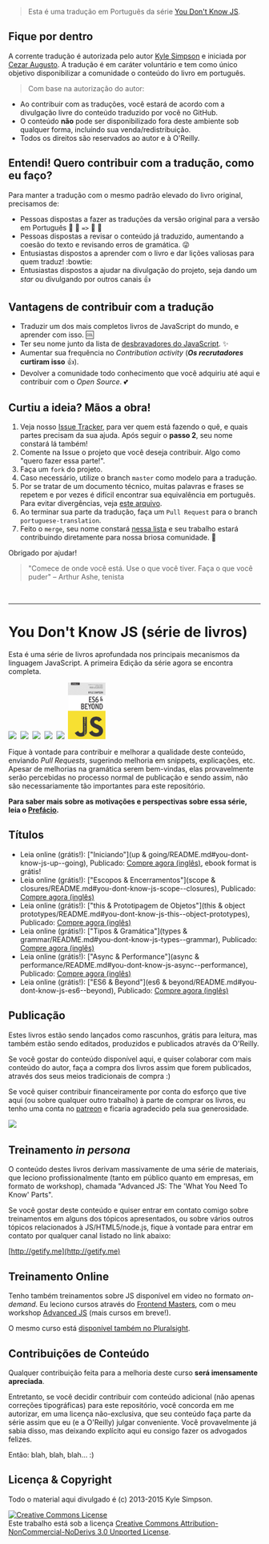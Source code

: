 > Esta é uma tradução em Português da série [You Don't Know JS](https://github.com/getify/You-Dont-Know-JS). 

## Fique por dentro

A corrente tradução é autorizada pelo autor [Kyle Simpson](https://github.com/getify/) e iniciada por [Cezar Augusto](http://github.com/cezaraugusto). A tradução é em caráter voluntário e tem como único objetivo disponibilizar a comunidade o conteúdo do livro em português.

> Com base na autorização do autor:

* Ao contribuir com as traduções, você estará de acordo com a divulgação livre do conteúdo traduzido por você no GitHub. 
* O conteúdo __não__ pode ser disponibilizado fora deste ambiente sob qualquer forma, incluíndo sua venda/redistribuição.
* Todos os direitos são reservados ao autor e à O'Reilly.

## Entendi! Quero contribuir com a tradução, como eu faço?

Para manter a tradução com o mesmo padrão elevado do livro original, precisamos de:

* Pessoas dispostas a fazer as traduções da versão original para a versão em Português :blue_book: :closed_book: `=>` :green_book: :ledger:
* Pessoas dispostas a revisar o conteúdo já traduzido, aumentando a coesão do texto e revisando erros de gramática. :stuck_out_tongue_winking_eye:
* Entusiastas dispostos a aprender com o livro e dar lições valiosas para quem traduz! :bowtie:
* Entusiastas dispostos a ajudar na divulgação do projeto, seja dando um _star_ ou divulgando por outros canais :+1:

## Vantagens de contribuir com a tradução

* Traduzir um dos mais completos livros de JavaScript do mundo, e aprender com isso. :cool:
* Ter seu nome junto da lista de [desbravadores do JavaScript](CONTRIBUTORS.md). :sparkles:
* Aumentar sua frequência no _Contribution activity_ (**_Os recrutadores_ curtiram isso** :thumbsup:). 
* Devolver a comunidade todo conhecimento que você adquiriu até aqui e contribuir com o _Open Source_. :two_hearts:

## Curtiu a ideia? Mãos a obra!

1. Veja nosso [Issue Tracker](https://waffle.io/cezaraugusto/You-Dont-Know-JS), para ver quem está fazendo o quê, e quais partes precisam da sua ajuda. Após seguir o **passo 2**, seu nome constará lá também!
2. Comente na Issue o projeto que você deseja contribuir. Algo como "quero fazer essa parte!".
3. Faça um `fork` do projeto.
4. Caso necessário, utilize o branch `master` como modelo para a tradução. 
5. Por se tratar de um documento técnico, muitas palavras e frases se repetem e por vezes é difícil encontrar sua equivalência em português. Para evitar divergências, veja [este arquivo](WORDREFERENCE.md).
6. Ao terminar sua parte da tradução, faça um `Pull Request` para o branch `portuguese-translation`. 
7. Feito o `merge`, seu nome constará [nessa lista](CONTRIBUTORS.md) e seu trabalho estará contribuindo diretamente para nossa briosa comunidade. :star2: 

Obrigado por ajudar!

> "Comece de onde você está. Use o que você tiver. Faça o que você puder" – Arthur Ashe, tenista

<br>
<hr>

# You Don't Know JS (série de livros)

Esta é uma série de livros aprofundada nos principais mecanismos da linguagem JavaScript. A primeira Edição da série agora se encontra completa.

<a href="http://shop.oreilly.com/product/0636920039303.do"><img src="up %26 going/cover.jpg" width="75"></a>&nbsp;
<a href="http://shop.oreilly.com/product/0636920026327.do"><img src="scope %26 closures/cover.jpg" width="75"></a>&nbsp;
<a href="http://shop.oreilly.com/product/0636920033738.do"><img src="this %26 object prototypes/cover.jpg" width="75"></a>&nbsp;
<a href="http://shop.oreilly.com/product/0636920033745.do"><img src="types %26 grammar/cover.jpg" width="75"></a>&nbsp;
<a href="http://shop.oreilly.com/product/0636920033752.do"><img src="async %26 performance/cover.jpg" width="75"></a>&nbsp;
<a href="http://shop.oreilly.com/product/0636920033769.do"><img src="es6 %26 beyond/cover.jpg" width="75"></a>

Fique à vontade para contribuir e melhorar a qualidade deste conteúdo, enviando _Pull Requests_, sugerindo melhoria em snippets, explicações, etc. Apesar de melhorias na gramática serem bem-vindas, elas provavelmente serão percebidas no processo normal de publicação e sendo assim, não são necessariamente tão importantes para este repositório.

**Para saber mais sobre as motivações e perspectivas sobre essa série, leia o [Prefácio](preface.md).**

## Títulos

* Leia online (grátis!): ["Iniciando"](up & going/README.md#you-dont-know-js-up--going), Publicado: [Compre agora (inglês)](http://shop.oreilly.com/product/0636920039303.do), ebook format is grátis!
* Leia online (grátis!): ["Escopos & Encerramentos"](scope & closures/README.md#you-dont-know-js-scope--closures), Publicado: [Compre agora (inglês)](http://shop.oreilly.com/product/0636920026327.do)
* Leia online (grátis!): ["this & Prototipagem de Objetos"](this & object prototypes/README.md#you-dont-know-js-this--object-prototypes), Publicado: [Compre agora (inglês)](http://shop.oreilly.com/product/0636920033738.do)
* Leia online (grátis!): ["Tipos & Gramática"](types & grammar/README.md#you-dont-know-js-types--grammar), Publicado: [Compre agora (inglês)](http://shop.oreilly.com/product/0636920033745.do)
* Leia online (grátis!): ["Async & Performance"](async & performance/README.md#you-dont-know-js-async--performance), Publicado: [Compre agora (inglês)](http://shop.oreilly.com/product/0636920033752.do)
* Leia online (grátis!): ["ES6 & Beyond"](es6 & beyond/README.md#you-dont-know-js-es6--beyond), Publicado: [Compre agora (inglês)](http://shop.oreilly.com/product/0636920033769.do)

## Publicação

Estes livros estão sendo lançados como rascunhos, grátis para leitura, mas também estão sendo editados, produzidos e publicados através da O'Reilly.

Se você gostar do conteúdo disponível aqui, e quiser colaborar com mais conteúdo do autor, faça a compra dos livros assim que forem publicados, através dos seus meios tradicionais de compra :)

Se você quiser contribuir financeiramente por conta do esforço que tive aqui (ou sobre qualquer outro trabalho) à parte de comprar os livros, eu tenho uma conta no [patreon](https://www.patreon.com/getify) e ficaria agradecido pela sua generosidade.

<a href="https://www.patreon.com/getify"><img src="http://blog.getify.com/wp-content/uploads/patreon.png"></a>

## Treinamento _in persona_

O conteúdo destes livros derivam massivamente de uma série de materiais, que leciono profissionalmente (tanto em público quanto em empresas, em formato de workshop), chamada "Advanced JS: The 'What You Need To Know' Parts".

Se você gostar deste conteúdo e quiser entrar em contato comigo sobre treinamentos em alguns dos tópicos apresentados, ou sobre vários outros tópicos relacionados à JS/HTML5/node.js, fique à vontade para entrar em contato por qualquer canal listado no link abaixo:

[http://getify.me](http://getify.me)

## Treinamento Online

Tenho também treinamentos sobre JS disponível em video no formato _on-demand_. Eu leciono cursos através do [Frontend Masters](https://FrontendMasters.com), com o meu workshop [Advanced JS](https://frontendmasters.com/courses/advanced-javascript/) (mais cursos em breve!).

O mesmo curso está [disponível também no Pluralsight](http://www.pluralsight.com/courses/advanced-javascript).

## Contribuições de Conteúdo

Qualquer contribuição feita para a melhoria deste curso **será imensamente apreciada**.

Entretanto, se você decidir contribuir com conteúdo adicional (não apenas correções tipográficas) para este repositório, você concorda em me autorizar, em uma licença não-exclusiva, que seu conteúdo faça parte da série assim que eu (e a O'Reilly) julgar conveniente. Você provavelmente já sabia disso, mas deixando explícito aqui eu consigo fazer os advogados felizes.

Então: blah, blah, blah... :)

## Licença & Copyright

Todo o material aqui divulgado é (c) 2013-2015 Kyle Simpson.

<a rel="license" href="http://creativecommons.org/licenses/by-nc-nd/3.0/"><img alt="Creative Commons License" style="border-width:0" src="https://i.creativecommons.org/l/by-nc-nd/3.0/88x31.png" /></a><br />Este trabalho está sob a licença <a rel="license" href="http://creativecommons.org/licenses/by-nc-nd/3.0/">Creative Commons Attribution-NonCommercial-NoDerivs 3.0 Unported License</a>.

